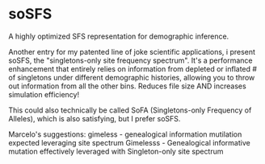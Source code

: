 # soSFS
A highly optimized SFS representation for demographic inference.

Another entry for my patented line of joke scientific applications, i present soSFS, the "singletons-only site frequency spectrum". It's a performance enhancement that entirely relies on information from depleted or inflated # of singletons under different demographic histories, allowing you to throw out information from all the other bins. Reduces file size AND increases simulation efficiency!

This could also technically be called SoFA (Singletons-only Frequency of Alleles), which is also satisfying, but I prefer soSFS. 

Marcelo's suggestions: 
gimeless - genealogical information mutilation expected leveraging site spectrum
Gimelesss - Genealogical informative mutation effectively leveraged with Singleton-only site spectrum
